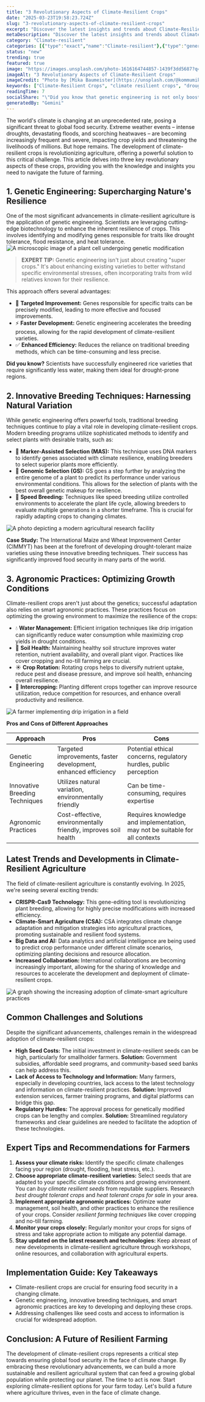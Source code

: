 ```yaml
---
title: "3 Revolutionary Aspects of Climate-Resilient Crops"
date: "2025-03-23T19:58:23.724Z"
slug: "3-revolutionary-aspects-of-climate-resilient-crops"
excerpt: "Discover the latest insights and trends about Climate-Resilient Crops. This comprehensive guide covers everything you need to know about Climate-Resilient Crops in 2025."
metaDescription: "Discover the latest insights and trends about Climate-Resilient Crops. This comprehensive guide covers everything you need to know about Climate-Resilient ..."
category: "Climate-resilient"
categories: [{"type":"exact","name":"Climate-resilient"},{"type":"general","name":"Agriculture"},{"type":"medium","name":"Crop Breeding"},{"type":"specific","name":"Genetic Engineering"},{"type":"niche","name":"Gene Editing"}]
status: "new"
trending: true
featured: true
image: "https://images.unsplash.com/photo-1616164744857-1439f3dd5687?q=85&w=1200&fit=max&fm=webp&auto=compress"
imageAlt: "3 Revolutionary Aspects of Climate-Resilient Crops"
imageCredit: "Photo by [Mika Baumeister](https://unsplash.com/@kommumikation) on Unsplash"
keywords: ["Climate-Resilient Crops", "climate resilient crops", "drought resistant crops", "flood tolerant crops", "climate change agriculture", "resilient farming techniques", "buy climate resilient seeds", "climate smart agriculture", "best drought tolerant crops", "heat tolerant crops for sale"]
readingTime: 7
socialShare: "\"Did you know that genetic engineering is not only boosting crop yields but also making them significantly more resistant to extreme weather events? The future of farming is here, and it's resilient.\""
generatedBy: "Gemini"
---
```




The world's climate is changing at an unprecedented rate, posing a significant threat to global food security.  Extreme weather events – intense droughts, devastating floods, and scorching heatwaves – are becoming increasingly frequent and severe, impacting crop yields and threatening the livelihoods of millions.  But hope remains.  The development of climate-resilient crops is revolutionizing agriculture, offering a powerful solution to this critical challenge. This article delves into three key revolutionary aspects of these crops, providing you with the knowledge and insights you need to navigate the future of farming.

## 1.  Genetic Engineering: Supercharging Nature's Resilience

One of the most significant advancements in climate-resilient agriculture is the application of genetic engineering. Scientists are leveraging cutting-edge biotechnology to enhance the inherent resilience of crops. This involves identifying and modifying genes responsible for traits like drought tolerance, flood resistance, and heat tolerance.  ![A microscopic image of a plant cell undergoing genetic modification](https://images.unsplash.com/photo-1552799446-159ba9523315?q=85&w=1200&fit=max&fm=webp&auto=compress)

> **EXPERT TIP:**  Genetic engineering isn't just about creating "super crops." It's about enhancing existing varieties to better withstand specific environmental stresses, often incorporating traits from wild relatives known for their resilience.

This approach offers several advantages:

* 🔑 **Targeted Improvement:** Genes responsible for specific traits can be precisely modified, leading to more effective and focused improvements.
* ⚡ **Faster Development:** Genetic engineering accelerates the breeding process, allowing for the rapid development of climate-resilient varieties.
* ✅ **Enhanced Efficiency:**  Reduces the reliance on traditional breeding methods, which can be time-consuming and less precise.

**Did you know?**  Scientists have successfully engineered rice varieties that require significantly less water, making them ideal for drought-prone regions.

## 2.  Innovative Breeding Techniques:  Harnessing Natural Variation

While genetic engineering offers powerful tools, traditional breeding techniques continue to play a vital role in developing climate-resilient crops.  Modern breeding programs utilize sophisticated methods to identify and select plants with desirable traits, such as:

* 🌱 **Marker-Assisted Selection (MAS):** This technique uses DNA markers to identify genes associated with climate resilience, enabling breeders to select superior plants more efficiently.
* 🧬 **Genomic Selection (GS):** GS goes a step further by analyzing the entire genome of a plant to predict its performance under various environmental conditions.  This allows for the selection of plants with the best overall genetic makeup for resilience.
* 🔄 **Speed Breeding:** Techniques like speed breeding utilize controlled environments to accelerate the plant life cycle, allowing breeders to evaluate multiple generations in a shorter timeframe.  This is crucial for rapidly adapting crops to changing climates.

![A photo depicting a modern agricultural research facility](https://images.unsplash.com/photo-1562155955-1cb2d73488d7?q=85&w=1200&fit=max&fm=webp&auto=compress)

**Case Study:** The International Maize and Wheat Improvement Center (CIMMYT) has been at the forefront of developing drought-tolerant maize varieties using these innovative breeding techniques.  Their success has significantly improved food security in many parts of the world.

## 3.  Agronomic Practices: Optimizing Growth Conditions

Climate-resilient crops aren't just about the genetics; successful adaptation also relies on smart agronomic practices.  These practices focus on optimizing the growing environment to maximize the resilience of the crops:

* 💧 **Water Management:** Efficient irrigation techniques like drip irrigation can significantly reduce water consumption while maximizing crop yields in drought conditions.
* 🌱 **Soil Health:** Maintaining healthy soil structure improves water retention, nutrient availability, and overall plant vigor.  Practices like cover cropping and no-till farming are crucial.
* ☀️ **Crop Rotation:** Rotating crops helps to diversify nutrient uptake, reduce pest and disease pressure, and improve soil health, enhancing overall resilience.
* 🌿 **Intercropping:** Planting different crops together can improve resource utilization, reduce competition for resources, and enhance overall productivity and resilience.

![A farmer implementing drip irrigation in a field](https://images.unsplash.com/photo-1579003593419-98f949b9398f?q=85&w=1200&fit=max&fm=webp&auto=compress)

**Pros and Cons of Different Approaches**

| Approach                     | Pros                                                              | Cons                                                            |
|------------------------------|----------------------------------------------------------------------|-----------------------------------------------------------------|
| Genetic Engineering           | Targeted improvements, faster development, enhanced efficiency      | Potential ethical concerns, regulatory hurdles, public perception |
| Innovative Breeding Techniques | Utilizes natural variation, environmentally friendly                 | Can be time-consuming, requires expertise                        |
| Agronomic Practices          | Cost-effective, environmentally friendly, improves soil health     | Requires knowledge and implementation, may not be suitable for all contexts |

## Latest Trends and Developments in Climate-Resilient Agriculture

The field of climate-resilient agriculture is constantly evolving.  In 2025, we're seeing several exciting trends:

* **CRISPR-Cas9 Technology:** This gene-editing tool is revolutionizing plant breeding, allowing for highly precise modifications with increased efficiency.
* **Climate-Smart Agriculture (CSA):**  CSA integrates climate change adaptation and mitigation strategies into agricultural practices, promoting sustainable and resilient food systems.
* **Big Data and AI:**  Data analytics and artificial intelligence are being used to predict crop performance under different climate scenarios, optimizing planting decisions and resource allocation.
* **Increased Collaboration:**  International collaborations are becoming increasingly important, allowing for the sharing of knowledge and resources to accelerate the development and deployment of climate-resilient crops.

![A graph showing the increasing adoption of climate-smart agriculture practices](https://images.unsplash.com/photo-1616164744857-1439f3dd5687?q=85&w=1200&fit=max&fm=webp&auto=compress)

## Common Challenges and Solutions

Despite the significant advancements, challenges remain in the widespread adoption of climate-resilient crops:

* **High Seed Costs:**  The initial investment in climate-resilient seeds can be high, particularly for smallholder farmers. **Solution:** Government subsidies, affordable seed programs, and community-based seed banks can help address this.
* **Lack of Access to Technology and Information:**  Many farmers, especially in developing countries, lack access to the latest technology and information on climate-resilient practices. **Solution:**  Improved extension services, farmer training programs, and digital platforms can bridge this gap.
* **Regulatory Hurdles:** The approval process for genetically modified crops can be lengthy and complex. **Solution:**  Streamlined regulatory frameworks and clear guidelines are needed to facilitate the adoption of these technologies.

## Expert Tips and Recommendations for Farmers

1. **Assess your climate risks:** Identify the specific climate challenges facing your region (drought, flooding, heat stress, etc.).
2. **Choose appropriate climate-resilient varieties:** Select seeds that are adapted to your specific climate conditions and growing environment. You can *buy climate resilient seeds* from reputable suppliers.  Research *best drought tolerant crops* and *heat tolerant crops for sale* in your area.
3. **Implement appropriate agronomic practices:** Optimize water management, soil health, and other practices to enhance the resilience of your crops. Consider *resilient farming techniques* like cover cropping and no-till farming.
4. **Monitor your crops closely:** Regularly monitor your crops for signs of stress and take appropriate action to mitigate any potential damage.
5. **Stay updated on the latest research and technologies:**  Keep abreast of new developments in climate-resilient agriculture through workshops, online resources, and collaboration with agricultural experts.

## Implementation Guide:  Key Takeaways

* Climate-resilient crops are crucial for ensuring food security in a changing climate.
* Genetic engineering, innovative breeding techniques, and smart agronomic practices are key to developing and deploying these crops.
* Addressing challenges like seed costs and access to information is crucial for widespread adoption.

## Conclusion:  A Future of Resilient Farming

The development of climate-resilient crops represents a critical step towards ensuring global food security in the face of climate change. By embracing these revolutionary advancements, we can build a more sustainable and resilient agricultural system that can feed a growing global population while protecting our planet.  The time to act is now.  Start exploring climate-resilient options for your farm today.  Let's build a future where agriculture thrives, even in the face of climate change.

